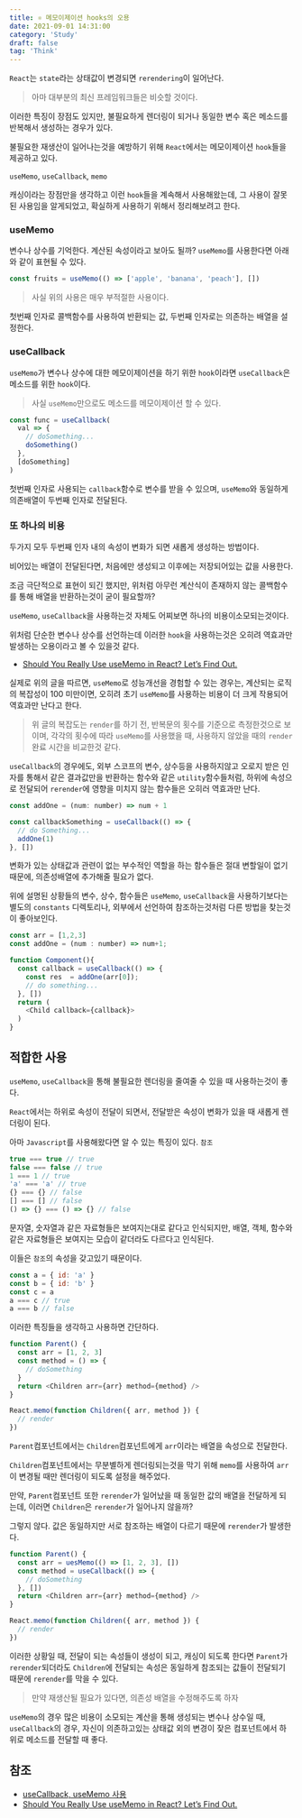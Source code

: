 ```yaml
---
title: ⚛ 메모이제이션 hooks의 오용
date: 2021-09-01 14:31:00
category: 'Study'
draft: false
tag: 'Think'
---
```


`React`는 `state`라는 상태값이 변경되면 `rerendering`이 일어난다.

> 아마 대부분의 최신 프레임워크들은 비슷할 것이다.

이러한 특징이 장점도 있지만, 불필요하게 렌더링이 되거나 동일한 변수 혹은 메소드를 반복해서 생성하는 경우가 있다.

불필요한 재생산이 일어나는것을 예방하기 위해 `React`에서는 메모이제이션 `hook`들을 제공하고 있다.

`useMemo`, `useCallback`, `memo`

캐싱이라는 장점만을 생각하고 이런 `hook`들을 계속해서 사용해왔는데, 그 사용이 잘못된 사용임을 알게되었고, 확실하게 사용하기 위해서 정리해보려고 한다.

### useMemo

변수나 상수를 기억한다. 계산된 속성이라고 보아도 될까?
`useMemo`를 사용한다면 아래와 같이 표현될 수 있다.

```js
const fruits = useMemo(() => ['apple', 'banana', 'peach'], [])
```

> 사실 위의 사용은 매우 부적절한 사용이다.

첫번째 인자로 콜백함수를 사용하여 반환되는 값, 두번째 인자로는 의존하는 배열을 설정한다.

### useCallback

`useMemo`가 변수나 상수에 대한 메모이제이션을 하기 위한 `hook`이라면 `useCallback`은 메소드를 위한 `hook`이다.

> 사실 `useMemo`만으로도 메소드를 메모이제이션 할 수 있다.

```js
const func = useCallback(
  val => {
    // doSomething...
    doSomething()
  },
  [doSomething]
)
```

첫번째 인자로 사용되는 `callback`함수로 변수를 받을 수 있으며, `useMemo`와 동일하게 의존배열이 두번째 인자로 전달된다.

### 또 하나의 비용

두가지 모두 두번째 인자 내의 속성이 변화가 되면 새롭게 생성하는 방법이다.

비어있는 배열이 전달된다면, 처음에만 생성되고 이후에는 저장되어있는 값을 사용한다.

조금 극단적으로 표현이 되긴 했지만, 위처럼 아무런 계산식이 존재하지 않는 콜백함수를 통해 배열을 반환하는것이 굳이 필요할까?

`useMemo`, `useCallback`을 사용하는것 자체도 어찌보면 하나의 비용이소모되는것이다.

위처럼 단순한 변수나 상수를 선언하는데 이러한 `hook`을 사용하는것은 오히려 역효과만 발생하는 오용이라고 볼 수 있을것 같다.

- [Should You Really Use useMemo in React? Let’s Find Out.](https://medium.com/swlh/should-you-use-usememo-in-react-a-benchmarked-analysis-159faf6609b7)

실제로 위의 글을 따르면, `useMemo`로 성능개선을 경험할 수 있는 경우는, 계산되는 로직의 복잡성이 100 미만이면, 오히려 초기 `useMemo`를 사용하는 비용이 더 크게 작용되어 역효과만 난다고 한다.

> 위 글의 복잡도는 `render`를 하기 전, 반복문의 횟수를 기준으로 측정한것으로 보이며, 각각의 횟수에 따라 `useMemo`를 사용했을 때, 사용하지 않았을 때의 `render`완료 시간을 비교한것 같다.

`useCallback`의 경우에도, 외부 스코프의 변수, 상수등을 사용하지않고 오로지 받은 인자를 통해서 같은 결과값만을 반환하는 함수와 같은 `utility`함수들처럼, 하위에 속성으로 전달되어 `rerender`에 영향을 미치지 않는 함수들은 오히러 역효과만 난다.

```js
const addOne = (num: number) => num + 1

const callbackSomething = useCallback(() => {
  // do Something...
  addOne(1)
}, [])
```

변화가 있는 상태값과 관련이 없는 부수적인 역할을 하는 함수들은 절대 변할일이 없기 때문에, 의존성배열에 추가해줄 필요가 없다.

위에 설명된 상황들의 변수, 상수, 함수들은 `useMemo`, `useCallback`을 사용하기보다는 별도의 `constants` 디렉토리나, 외부에서 선언하여 참조하는것처럼 다른 방법을 찾는것이 좋아보인다.

```js
const arr = [1,2,3]
const addOne = (num : number) => num+1;

function Component(){
  const callback = useCallback(() => {
    const res  = addOne(arr[0]);
    // do something...
  }, [])
  return (
    <Child callback={callback}>
  )
}
```

## 적합한 사용

`useMemo`, `useCallback`을 통해 불필요한 렌더링을 줄여줄 수 있을 때 사용하는것이 좋다.

`React`에서는 하위로 속성이 전달이 되면서, 전달받은 속성이 변화가 있을 때 새롭게 렌더링이 된다.

아마 `Javascript`를 사용해왔다면 알 수 있는 특징이 있다.
`참조`

```js
true === true // true
false === false // true
1 === 1 // true
'a' === 'a' // true
{} === {} // false
[] === [] // false
() => {} === () => {} // false
```

문자열, 숫자열과 같은 자료형들은 보여지는대로 같다고 인식되지만, 배열, 객체, 함수와 같은 자료형들은 보여지는 모습이 같더라도 다르다고 인식된다.

이들은 `참조`의 속성을 갖고있기 때문이다.

```js
const a = { id: 'a' }
const b = { id: 'b' }
const c = a
a === c // true
a === b // false
```

이러한 특징들을 생각하고 사용하면 간단하다.

```js
function Parent() {
  const arr = [1, 2, 3]
  const method = () => {
    // doSomething
  }
  return <Children arr={arr} method={method} />
}

React.memo(function Children({ arr, method }) {
  // render
})
```

`Parent`컴포넌트에서는 `Children`컴포넌트에게 `arr`이라는 배열을 속성으로 전달한다.

`Children`컴포넌트에서는 무분별하게 렌더링되는것을 막기 위해 `memo`를 사용하여 `arr`이 변경될 때만 렌더링이 되도록 설정을 해주었다.

만약, `Parent`컴포넌트 또한 `rerender`가 일어났을 때 동일한 값의 배열을 전달하게 되는데, 이러면 `Children`은 `rerender`가 일어나지 않을까?

그렇지 않다. 값은 동일하지만 서로 참조하는 배열이 다르기 때문에 `rerender`가 발생한다.

```js
function Parent() {
  const arr = uesMemo(() => [1, 2, 3], [])
  const method = useCallback(() => {
    // doSomething
  }, [])
  return <Children arr={arr} method={method} />
}

React.memo(function Children({ arr, method }) {
  // render
})
```

이러한 상황일 때, 전달이 되는 속성들이 생성이 되고, 캐싱이 되도록 한다면 `Parent`가 `rerender`되더라도 `Children`에 전달되는 속성은 동일하게 참조되는 값들이 전달되기 때문에 `rerender`를 막을 수 있다.

> 만약 재생산될 필요가 있다면, 의존성 배열을 수정해주도록 하자

`useMemo`의 경우 많은 비용이 소모되는 계산을 통해 생성되는 변수나 상수일 때, `useCallback`의 경우, 자신이 의존하고있는 상태값 외의 변경이 잦은 컴포넌트에서 하위로 메소드를 전달할 때 좋다.

## 참조

- [useCallback, useMemo 사용](https://ideveloper2.dev/blog/2019-06-14--when-to-use-memo-and-use-callback/)
- [Should You Really Use useMemo in React? Let’s Find Out.](https://medium.com/swlh/should-you-use-usememo-in-react-a-benchmarked-analysis-159faf6609b7)
